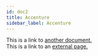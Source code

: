 ```yaml
---
id: doc2
title: Accenture
sidebar_label: Accenture
---
```




This is a link to [another document.](doc3.md)  
This is a link to an [external page.](http://www.example.com)

